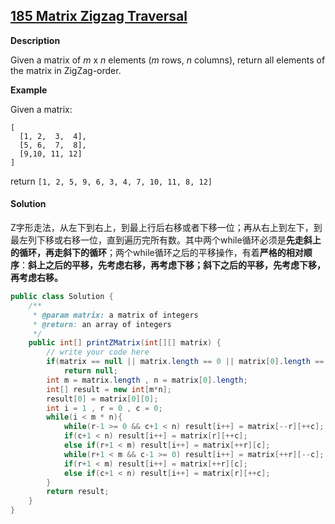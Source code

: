 ## [185 Matrix Zigzag Traversal](http://www.lintcode.com/en/problem/matrix-zigzag-traversal/)

**Description**

Given a matrix of *m* x *n* elements (*m* rows, *n* columns), return all elements of the matrix in ZigZag-order.

**Example**

Given a matrix:

```
[
  [1, 2,  3,  4],
  [5, 6,  7,  8],
  [9,10, 11, 12]
]
```

return `[1, 2, 5, 9, 6, 3, 4, 7, 10, 11, 8, 12]`

#### Solution

Z字形走法，从左下到右上，到最上行后右移或者下移一位；再从右上到左下，到最左列下移或右移一位，直到遍历完所有数。其中两个while循环必须是**先走斜上的循环，再走斜下的循环**；两个while循环之后的平移操作，有着**严格的相对顺序**：**斜上之后的平移，先考虑右移，再考虑下移；斜下之后的平移，先考虑下移，再考虑右移。**

```java
public class Solution {
    /**
     * @param matrix: a matrix of integers
     * @return: an array of integers
     */ 
    public int[] printZMatrix(int[][] matrix) {
        // write your code here
        if(matrix == null || matrix.length == 0 || matrix[0].length == 0) 
            return null;
        int m = matrix.length , n = matrix[0].length;
        int[] result = new int[m*n];
        result[0] = matrix[0][0];
        int i = 1 , r = 0 , c = 0;
        while(i < m * n){
            while(r-1 >= 0 && c+1 < n) result[i++] = matrix[--r][++c];
            if(c+1 < n) result[i++] = matrix[r][++c];
            else if(r+1 < m) result[i++] = matrix[++r][c];
            while(r+1 < m && c-1 >= 0) result[i++] = matrix[++r][--c];
            if(r+1 < m) result[i++] = matrix[++r][c];
            else if(c+1 < n) result[i++] = matrix[r][++c];
        }
        return result;
    }
}
```


